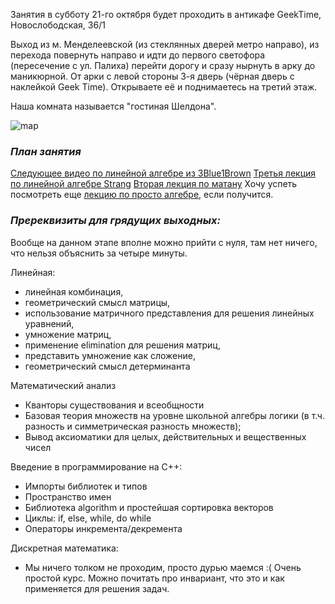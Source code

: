 Занятия в субботу 21-го октября будет проходить в антикафе GeekTime, Новослободская, 36/1 

Выход из м. Менделеевской (из стеклянных дверей метро направо), из перехода повернуть направо и идти до первого светофора (пересечение с ул. Палиха) перейти дорогу и сразу нырнуть в арку до маникюрной. От арки с левой стороны 3-я дверь (чёрная дверь с наклейкой Geek Time). Открываете её и поднимаетесь на третий этаж.

Наша комната называется "гостиная Шелдона".

![map](https://pp.userapi.com/c622517/v622517522/4ccf2/HijHNyPsegI.jpg)

### *План занятия*

[Следующее видео по линейной алгебре из 3Blue1Brown](https://www.youtube.com/watch?v=uQhTuRlWMxw&list=PLZHQObOWTQDPD3MizzM2xVFitgF8hE_ab&index=8)
[Третья лекция по линейной алгебре Strang](https://www.youtube.com/watch?v=FX4C-JpTFgY)
[Вторая лекция по матану](https://www.lektorium.tv/lecture/30988)
Хочу успеть посмотреть еще [лекцию по просто алгебре](https://www.lektorium.tv/lecture/28711), если получится.

### *Пререквизиты для грядущих выходных:*

Вообще на данном этапе вполне можно прийти с нуля, там нет ничего, что нельзя объяснить за четыре минуты.

Линейная: 
- линейная комбинация,
- геометрический смысл матрицы, 
- использование матричного представления для решения линейных уравнений, 
- умножение матриц, 
- применение elimination для решения матриц, 
- представить умножение как сложение, 
- геометрический смысл детерминанта

Математический анализ
- Кванторы существования и всеобщности 
- Базовая теория множеств на уровне школьной алгебры логики (в т.ч. разность и симметрическая разность множеств); 
- Вывод аксиоматики для целых, действительных и вещественных чисел

Введение в программирование на С++:
- Импорты библиотек и типов
- Пространство имен
- Библиотека algorithm и простейшая сортировка векторов
- Циклы: if, else, while, do while
- Операторы инкремента/декремента

Дискретная математика:
- Мы ничего толком не проходим, просто дурью маемся :( Очень простой курс. Можно почитать про инвариант, что это и как применяется для решения задач.
